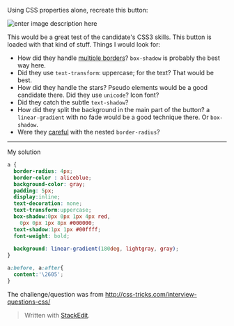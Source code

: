 Using CSS properties alone, recreate this button:

![enter image description here](http://cdn.css-tricks.com/wp-content/uploads/2013/10/css-button.png)

This would be a great test of the candidate's CSS3 skills. This button is loaded with that kind of stuff. Things I would look for:

 - How did they handle [multiple borders](http://css-tricks.com/snippets/css/multiple-borders/)? `box-shadow` is probably the best way here.
 - Did they use `text-transform`: uppercase; for the text? That would be best.
 - How did they handle the stars? Pseudo elements would be a good candidate there. Did they use `unicode`? Icon font?
 - Did they catch the subtle `text-shadow`?
 - How did they split the background in the main part of the button? a `linear-gradient` with no fade would be a good technique there. Or `box-shadow`.
 - Were they [careful](http://css-tricks.com/public-service-announcement-careful-with-your-nested-border-radii/) with the nested `border-radius`?


----------


My solution
```css
a {
  border-radius: 4px;
  border-color : aliceblue;
  background-color: gray;
  padding: 5px;  
  display:inline;
  text-decoration: none;
  text-transform:uppercase;
  box-shadow:0px 0px 1px 4px red,
    0px 0px 1px 8px #000000;
  text-shadow:1px 1px #00ffff;
  font-weight: bold;
 
  background: linear-gradient(180deg, lightgray, gray);
}

a:before, a:after{
  content:'\2605';
}
```


The challenge/question was from http://css-tricks.com/interview-questions-css/
> Written with [StackEdit](https://stackedit.io/).
